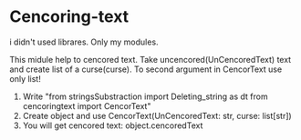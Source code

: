# Cencoring-text
i didn't used librares. Only my modules.

This midule help to cencored text. Take uncencored(UnCencoredText) text and create list of a curse(curse). To second argument in CencorText use only list! 
1. Write "from stringsSubstraction import Deleting_string as dt
        from cencoringtext import СencorText"
2. Create object and use CencorText(UnCencoredText: str, curse: list[str])
3. You will get cencored text: object.cencoredText
